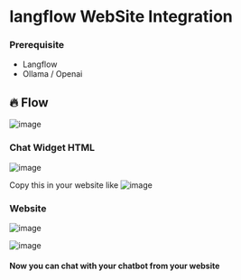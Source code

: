 # langflow WebSite Integration

### Prerequisite
* Langflow
* Ollama / Openai


## 🔥 Flow
![image](https://github.com/user-attachments/assets/b98f5084-6904-4257-beed-2c4e06a5a97c)

### Chat Widget HTML
![image](https://github.com/user-attachments/assets/7f4f8f13-85f3-4c8b-bfc2-cf720fad0f1e)

Copy this in your website like
![image](https://github.com/user-attachments/assets/8bfc6adb-cced-409f-8a31-2816cb59df3c)


### Website
![image](https://github.com/user-attachments/assets/b3d67035-e073-4048-b712-7e905c384ab5)

![image](https://github.com/user-attachments/assets/9dfba63e-8ff3-43f8-ab4f-8e69b7d88f0e)

#### Now you can chat with your chatbot from your website


